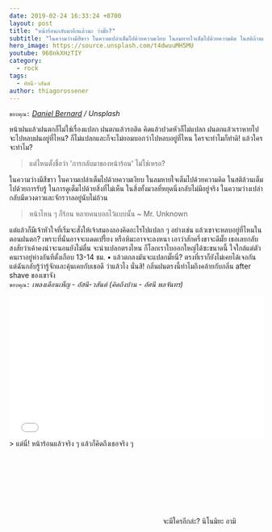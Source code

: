 ```yaml
---
date: 2019-02-24 16:33:24 +0700
layout: post
title: "หน้าร้อนกลับมาอีกแล้วนะ ว่ามั๊ย?"
subtitle: "ในความว่างมีสีขาว ในความเปล่าเต็มไปด้วยความเงียบ ในลมหายใจเต็มไปด้วยความคิด ในสติล้วนเต็มไปด้วยการรับรู้ ในการดูเต็มไปด้วยสิ่งที่ไม่เห็น ในสิ่งทั้งมวลที่หยุดนิ่งกลับไม่มีอยู่จริง ในความว่างเปล่ากลับมีดวงดาวและจักรวาลอยู่นับไม่ถ้วน"
hero_image: https://source.unsplash.com/t4dwuuMH5MU
youtube: 968nkXHzTIY
category:
  - rock
tags:
  - อัสนี-วสันต์
author: thiagorossener
---
```

`ขอบคุณ:` *[Daniel Bernard](https://unsplash.com/@nardly) / Unsplash*

หน้าฝนแล้วฝนตกก็ไม่ใช่เรื่องแปลก ฝนตกแล้วรถติด คิดแล้วปวดหัวก็ไม่แปลก ฝนตกแล้วเราหายไป จะไปหลบฝนอยู่ที่ไหน? ก็ไม่แปลกและก็จะไม่ยอมบอกว่าไปหลบอยู่ที่ไหน ใครจะทำไมก็ทำดิ! แล้วใครจะทำไม?

> แต่ไหนตั้งชื่อว่า 'การกลับมาของหน้าร้อน' ไม่ใช่เหรอ?

ในความว่างมีสีขาว ในความเปล่าเต็มไปด้วยความเงียบ ในลมหายใจเต็มไปด้วยความคิด ในสติล้วนเต็มไปด้วยการรับรู้ ในการดูเต็มไปด้วยสิ่งที่ไม่เห็น ในสิ่งทั้งมวลที่หยุดนิ่งกลับไม่มีอยู่จริง ในความว่างเปล่ากลับมีดวงดาวและจักรวาลอยู่นับไม่ถ้วน

> หน้าไหน ๆ ก็ร้อน หลายคนบอกไว้แบบนั้น ~ Mr. Unknown

แต่แล้วก็มีเจ้าหัวใจที่เริ่มจะสั่งให้เจ้าสมองลองคิดอะไรไปแปลก ๆ อย่างเช่น แล้วเขาจะหลบอยู่ที่ไหนในตอนฝนตก? เพราะที่นั่นอาจจะแดดเปรี้ยง หรือหิมะอาจจะลงหนา เอาว่าสักครึ่งขาจะดีมั๊ย เธอเลยกลับสงสัยว่าเค้าคงน่าจะนอนยังไม่ตื่น จะน่าแปลกตรงไหน ก็โลกเราใบออกใหญ่ได้ซะขนาดนี้ ใจใกล้แต่ตัวคนเราอยู่ห่างกันทีตั้งเกือบ 13-14 ชม. • แล้วตกลงมันจะแปลกมั๊ยนี่? ตรงที่เราก็ยังไม่เคยได้เจอกัน แต่ฉันกลับรู้ว่ารู้จักและคุ้นเคยกับเธอดี ว่าแล้วไง นั่นสิ! กลิ่นฝนตรงนี้ทำไมถึงคล้ายกับกลิ่น after shave ของเขาจัง\
`ขอบคุณ:` *เพลงเดือนเพ็ญ - อัสนี-วสันต์ (คิดถึงบ้าน - อัศนี พลจันทร)*

<div style="position:relative;width:100%;height:0;padding-bottom:56.25%;">
<iframe style="width:100%;height:100%;position:absolute;top:0;left:0;" src="{{ "https://www.youtube.com/embed/" | append: page.youtube }}" frameborder="0" allow="autoplay; encrypted-media" allowfullscreen>
</iframe>
</div>
> แต่นี่! หน้าร้อนแล้วจริง ๆ แล้วก็คิดถึงเธอจริง ๆ <svg class="love"><use xlink:href="#icon-heart"></use></svg> จะมีใครอีกล่ะ? นิโนมิยะ อามิ
